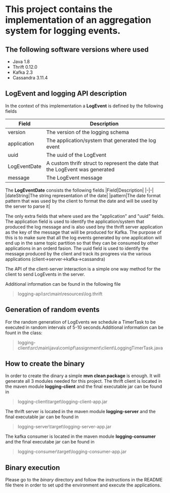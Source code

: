 # This project contains the implementation of an aggregation system for logging events.

## The following software versions where used
- Java 1.8
- Thrift 0.12.0
- Kafka 2.3
- Cassandra  3.11.4

## LogEvent and logging API description

In the context of this implementation a **LogEvent** is defined by the following fields

|Field|Description|
|-----|-----------|
|version|The version of the logging schema|
|application|The application/system that generated the log event|
|uuid|The uuid of the LogEvent|
|LogEventDate|A custom thrifr struct to represent the date that the LogEvent was generated|
|message|The LogEvent message|

The **LogEventDate** consists the following fields
|Field|Description|
|-|-|
|dateString|The string representation of the date|
|pattern|The date format pattern that was used by the client to format the date and will be used by the server to parse it|

The only extra fields that where used are the "application" and "uuid" fields.
The application field is used to identify the application/system that produced the log message and is also used bny the thrift server application as the key of the message that wiill be produced for Kafka. The purpose of this is to make sure that all the log events generated by one application will end up in the same topic partition so that they can be consumed by other applications in an orderd fasion. 
The uuid field is used to identify the message produced by the client and track its progrees via the various applications (client->server->kafka->cassandra)

The API of the client-server interaction is a simple one way method for the client to send LogEvents in the server.

Additional information can be found in the following file
>logging-api\src\main\resources\log.thrift


## Generation of random events
For the random generation of LogEvents we schedule a TimerTask to be executed in random intervals of 5-10 seconds.Additional information can be fount in the class:
>logging-client\src\main\java\com\pf\assignment\client\LoggingTimerTask.java

## How to create the binary
In order to create the dinary a simple **mvn clean package** is enough. It will generate all 3 modules needed for this project.
The thrift client is located in the maven module **logging-client** and the final executable jar can be found in
>logging-client\target\logging-client-app.jar

The thrift server is located in the maven module **logging-server** and the final executable jar can be found in
>logging-server\target\logging-server-app.jar

The kafka consumer is located in the maven module **logging-consumer** and the final executabe jar can be found in
>logging-consumer\target\logging-consumer-app.jar

## Binary execution
Please go to the *binary* directory and follow the instructions in the README file there in order to set upd the environment and execute the applications.

